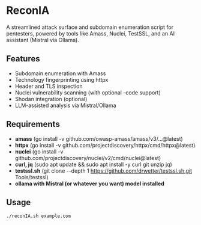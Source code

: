 # ReconIA

A streamlined attack surface and subdomain enumeration script for pentesters, powered by tools like Amass, Nuclei, TestSSL, and an AI assistant (Mistral via Ollama).

## Features

- Subdomain enumeration with Amass
- Technology fingerprinting using httpx
- Header and TLS inspection
- Nuclei vulnerability scanning (with optional -code support)
- Shodan integration (optional)
- LLM-assisted analysis via Mistral/Ollama

## Requirements
- **amass** (go install -v github.com/owasp-amass/amass/v3/...@latest)
- **httpx** (go install -v github.com/projectdiscovery/httpx/cmd/httpx@latest)
- **nuclei** (go install -v github.com/projectdiscovery/nuclei/v2/cmd/nuclei@latest)
- **curl, jq** (sudo apt update && sudo apt install -y curl git unzip jq)
- **testssl.sh** (git clone --depth 1 https://github.com/drwetter/testssl.sh.git Tools/testssl)
- **ollama with Mistral (or whatever you want) model installed**


## Usage

```bash
./reconIA.sh example.com
